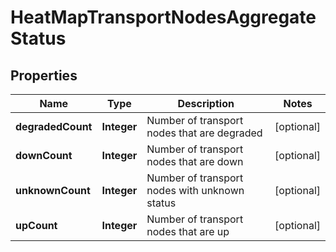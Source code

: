 # HeatMapTransportNodesAggregateStatus

## Properties
Name | Type | Description | Notes
------------ | ------------- | ------------- | -------------
**degradedCount** | **Integer** | Number of transport nodes that are degraded |  [optional]
**downCount** | **Integer** | Number of transport nodes that are down |  [optional]
**unknownCount** | **Integer** | Number of transport nodes with unknown status |  [optional]
**upCount** | **Integer** | Number of transport nodes that are up |  [optional]
